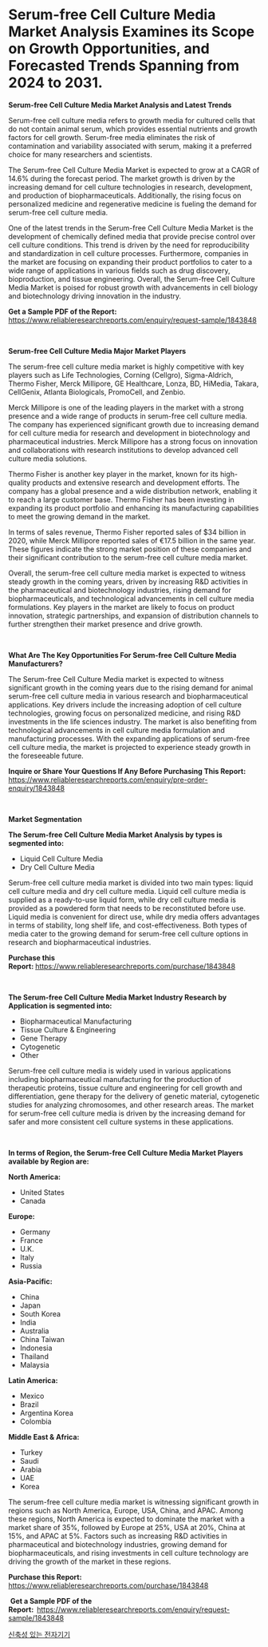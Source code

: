 <p><h1>Serum-free Cell Culture Media Market Analysis Examines its Scope on Growth Opportunities, and Forecasted Trends Spanning from 2024 to 2031.</h1></p><p><strong>Serum-free Cell Culture Media Market Analysis and Latest Trends</strong></p>
<p><p>Serum-free cell culture media refers to growth media for cultured cells that do not contain animal serum, which provides essential nutrients and growth factors for cell growth. Serum-free media eliminates the risk of contamination and variability associated with serum, making it a preferred choice for many researchers and scientists.</p><p>The Serum-free Cell Culture Media Market is expected to grow at a CAGR of 14.6% during the forecast period. The market growth is driven by the increasing demand for cell culture technologies in research, development, and production of biopharmaceuticals. Additionally, the rising focus on personalized medicine and regenerative medicine is fueling the demand for serum-free cell culture media.</p><p>One of the latest trends in the Serum-free Cell Culture Media Market is the development of chemically defined media that provide precise control over cell culture conditions. This trend is driven by the need for reproducibility and standardization in cell culture processes. Furthermore, companies in the market are focusing on expanding their product portfolios to cater to a wide range of applications in various fields such as drug discovery, bioproduction, and tissue engineering. Overall, the Serum-free Cell Culture Media Market is poised for robust growth with advancements in cell biology and biotechnology driving innovation in the industry.</p></p>
<p><strong>Get a Sample PDF of the Report:&nbsp;</strong> <a href="https://www.reliableresearchreports.com/enquiry/request-sample/1843848">https://www.reliableresearchreports.com/enquiry/request-sample/1843848</a></p>
<p>&nbsp;</p>
<p><strong>Serum-free Cell Culture Media Major Market Players</strong></p>
<p><p>The serum-free cell culture media market is highly competitive with key players such as Life Technologies, Corning (Cellgro), Sigma-Aldrich, Thermo Fisher, Merck Millipore, GE Healthcare, Lonza, BD, HiMedia, Takara, CellGenix, Atlanta Biologicals, PromoCell, and Zenbio. </p><p>Merck Millipore is one of the leading players in the market with a strong presence and a wide range of products in serum-free cell culture media. The company has experienced significant growth due to increasing demand for cell culture media for research and development in biotechnology and pharmaceutical industries. Merck Millipore has a strong focus on innovation and collaborations with research institutions to develop advanced cell culture media solutions. </p><p>Thermo Fisher is another key player in the market, known for its high-quality products and extensive research and development efforts. The company has a global presence and a wide distribution network, enabling it to reach a large customer base. Thermo Fisher has been investing in expanding its product portfolio and enhancing its manufacturing capabilities to meet the growing demand in the market. </p><p>In terms of sales revenue, Thermo Fisher reported sales of $34 billion in 2020, while Merck Millipore reported sales of €17.5 billion in the same year. These figures indicate the strong market position of these companies and their significant contribution to the serum-free cell culture media market. </p><p>Overall, the serum-free cell culture media market is expected to witness steady growth in the coming years, driven by increasing R&D activities in the pharmaceutical and biotechnology industries, rising demand for biopharmaceuticals, and technological advancements in cell culture media formulations. Key players in the market are likely to focus on product innovation, strategic partnerships, and expansion of distribution channels to further strengthen their market presence and drive growth.</p></p>
<p>&nbsp;</p>
<p><strong>What Are The Key Opportunities For Serum-free Cell Culture Media Manufacturers?</strong></p>
<p><p>The Serum-free Cell Culture Media market is expected to witness significant growth in the coming years due to the rising demand for animal serum-free cell culture media in various research and biopharmaceutical applications. Key drivers include the increasing adoption of cell culture technologies, growing focus on personalized medicine, and rising R&D investments in the life sciences industry. The market is also benefiting from technological advancements in cell culture media formulation and manufacturing processes. With the expanding applications of serum-free cell culture media, the market is projected to experience steady growth in the foreseeable future.</p></p>
<p><strong>Inquire or Share Your Questions If Any Before Purchasing This Report:</strong> <a href="https://www.reliableresearchreports.com/enquiry/pre-order-enquiry/1843848">https://www.reliableresearchreports.com/enquiry/pre-order-enquiry/1843848</a></p>
<p>&nbsp;</p>
<p><strong>Market Segmentation</strong></p>
<p><strong>The Serum-free Cell Culture Media Market Analysis by types is segmented into:</strong></p>
<p><ul><li>Liquid Cell Culture Media</li><li>Dry Cell Culture Media</li></ul></p>
<p><p>Serum-free cell culture media market is divided into two main types: liquid cell culture media and dry cell culture media. Liquid cell culture media is supplied as a ready-to-use liquid form, while dry cell culture media is provided as a powdered form that needs to be reconstituted before use. Liquid media is convenient for direct use, while dry media offers advantages in terms of stability, long shelf life, and cost-effectiveness. Both types of media cater to the growing demand for serum-free cell culture options in research and biopharmaceutical industries.</p></p>
<p><strong>Purchase this Report:&nbsp;</strong><a href="https://www.reliableresearchreports.com/purchase/1843848">https://www.reliableresearchreports.com/purchase/1843848</a></p>
<p>&nbsp;</p>
<p><strong>The Serum-free Cell Culture Media Market Industry Research by Application is segmented into:</strong></p>
<p><ul><li>Biopharmaceutical Manufacturing</li><li>Tissue Culture & Engineering</li><li>Gene Therapy</li><li>Cytogenetic</li><li>Other</li></ul></p>
<p><p>Serum-free cell culture media is widely used in various applications including biopharmaceutical manufacturing for the production of therapeutic proteins, tissue culture and engineering for cell growth and differentiation, gene therapy for the delivery of genetic material, cytogenetic studies for analyzing chromosomes, and other research areas. The market for serum-free cell culture media is driven by the increasing demand for safer and more consistent cell culture systems in these applications.</p></p>
<p>&nbsp;</p>
<p><strong>In terms of Region, the Serum-free Cell Culture Media Market Players available by Region are:</strong></p>
<p>
    <p> <strong> North America: </strong>
        <ul>
            <li>United States</li>
            <li>Canada</li>
        </ul>
        </p> 
    <p> <strong> Europe: </strong>
        <ul>
            <li>Germany</li>
            <li>France</li>
            <li>U.K.</li>
            <li>Italy</li>
            <li>Russia</li>
        </ul>
        </p> 
    <p> <strong> Asia-Pacific: </strong>
        <ul>
            <li>China</li>
            <li>Japan</li>
            <li>South Korea</li>
            <li>India</li>
            <li>Australia</li>
            <li>China Taiwan</li>
            <li>Indonesia</li>
            <li>Thailand</li>
            <li>Malaysia</li>
        </ul>
        </p> 
    <p> <strong> Latin America: </strong>
        <ul>
            <li>Mexico</li>
            <li>Brazil</li>
            <li>Argentina Korea</li>
            <li>Colombia</li>
        </ul>
        </p> 
    <p> <strong> Middle East & Africa: </strong>
        <ul>
            <li>Turkey</li>
            <li>Saudi</li>
            <li>Arabia</li>
            <li>UAE</li>
            <li>Korea</li>
        </ul>
    </p>
    </p>
<p><p>The serum-free cell culture media market is witnessing significant growth in regions such as North America, Europe, USA, China, and APAC. Among these regions, North America is expected to dominate the market with a market share of 35%, followed by Europe at 25%, USA at 20%, China at 15%, and APAC at 5%. Factors such as increasing R&D activities in pharmaceutical and biotechnology industries, growing demand for biopharmaceuticals, and rising investments in cell culture technology are driving the growth of the market in these regions.</p></p>
<p><strong>Purchase this Report: </strong><a href="https://www.reliableresearchreports.com/purchase/1843848">https://www.reliableresearchreports.com/purchase/1843848</a></p>
<p>&nbsp;<strong>Get a Sample PDF of the Report:&nbsp;&nbsp;</strong><a href="https://www.reliableresearchreports.com/enquiry/request-sample/1843848">https://www.reliableresearchreports.com/enquiry/request-sample/1843848</a></p>
<p><strong></strong></p>
<p><p><a href="https://medium.com/@stanleylyittle554467/%EC%8B%A0%EC%B6%95%EC%84%B1-%EC%A0%84%EC%9E%90-%EC%8B%9C%EC%9E%A5-%ED%86%B5%EC%B0%B0-%EC%8B%9C%EC%9E%A5-%EB%8F%99%ED%96%A5-%EC%84%B1%EC%9E%A5-2024%EB%85%84%EB%B6%80%ED%84%B0-2031%EB%85%84%EA%B9%8C%EC%A7%80-%EC%98%88%EC%B8%A1%EB%90%9C-%EA%B2%83-bb58c51096f3">신축성 있는 전자기기</a></p></p>